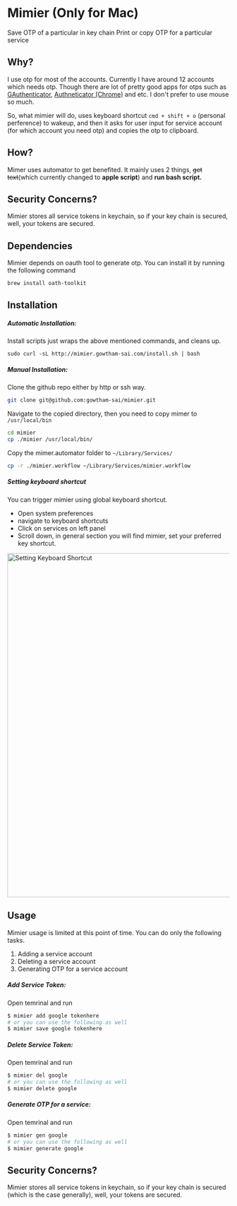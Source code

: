 # Mimier (Only for Mac)
  Save OTP of a particular in key chain
  Print or copy OTP for a particular service

## Why?
  I use otp for most of the accounts. Currently I have around 12 accounts which needs otp. Though there are lot of pretty good apps for otps such as [GAuthenticator](https://play.google.com/store/apps/details?id=com.google.android.apps.authenticator2&hl=en_IN), [Authneticator (Chrome)](https://chrome.google.com/webstore/detail/authenticator/bhghoamapcdpbohphigoooaddinpkbai?hl=en) and etc. I don't prefer to use mouse so much.

  So, what mimier will do, uses keyboard shortcut `cmd + shift + o` (personal perference) to wakeup, and then it asks for user input for service account (for which account you need otp) and copies the otp to clipboard.


## How?
  Mimer uses automator to get benefited. It mainly uses 2 things, ~~get text~~(which currently changed to **apple script**) and **run bash script.**

## Security Concerns?
  Mimier stores all service tokens in keychain, so if your key chain is secured, well, your tokens are secured.


## Dependencies
Mimier depends on oauth tool to generate otp. You can install it by running the following command
```bash
brew install oath-toolkit
```

## Installation
##### Automatic Installation:
Install scripts just wraps the above mentioned commands, and cleans up.
```
sudo curl -sL http://mimier.gowtham-sai.com/install.sh | bash
```

##### Manual Installation:
Clone the github repo either by http or ssh way.
```bash
git clone git@github.com:gowtham-sai/mimier.git
```

Navigate to the copied directory, then you need to copy mimer to `/usr/local/bin`
```bash
cd mimier
cp ./mimier /usr/local/bin/
```

Copy the mimer.automator folder to `~/Library/Services/`
```bash
cp -r ./mimier.workflow ~/Library/Services/mimier.workflow
```

##### Setting keyboard shortcut
You can trigger mimier using global keyboard shortcut.
* Open system preferences
* navigate to keyboard shortcuts
* Click on services on left panel
* Scroll down, in general section you will find mimier, set your preferred key shortcut.

<img width="780" alt="Setting Keyboard Shortcut" src="https://user-images.githubusercontent.com/8710113/40257971-b050967a-5b0d-11e8-9d34-11b5cca64060.png">

## Usage
Mimier usage is limited at this point of time. You can do only the following tasks.
1. Adding a service account
2. Deleting a service account
3. Generating OTP for a service account

##### Add Service Token:
Open temrinal and run

```bash
$ mimier add google tokenhere
# or you can use the following as well
$ mimier save google tokenhere
```

##### Delete Service Token:
Open temrinal and run

```bash
$ mimier del google
# or you can use the following as well
$ mimier delete google
```

##### Generate OTP for a service:
Open temrinal and run

```bash
$ mimier gen google
# or you can use the following as well
$ mimier generate google
```


## Security Concerns?
  Mimier stores all service tokens in keychain, so if your key chain is secured (which is the case generally), well, your tokens are secured.
